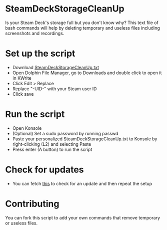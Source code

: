 # SteamDeckStorageCleanUp
Is your Steam Deck's storage full but you don't know why? This text file of bash commands will help by deleting temporary and useless files including screenshots and recordings.

# Set up the script
- Download [SteamDeckStorageCleanUp.txt](https://github.com/UAWJDASWUI/SteamDeckStorageCleanUp/blob/main/SteamDeckStorageCleanUp.txt)
- Open Dolphin File Manager, go to Downloads and double click to open it in KWrite
- Click Edit > Replace
- Replace "-UID-" with your Steam user ID
- Click save

# Run the script
- Open Konsole
- (Optional) Set a sudo password by running passwd
- Paste your personalized SteamDeckStorageCleanUp.txt to Konsole by right-clicking (L2) and selecting Paste
- Press enter (A button) to run the script

# Check for updates
- You can fetch [this](https://raw.githubusercontent.com/UAWJDASWUI/SteamDeckStorageCleanUp/refs/heads/main/.version) to check for an update and then repeat the setup

# Contributing
You can fork this script to add your own commands that remove temporary or useless files.
